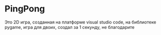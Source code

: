 # PingPong
Это 2D игра, созданная на платформе visual studio code, на библиотеке pygame, игра для двоих, создал за 1 секунду, не благодарите
